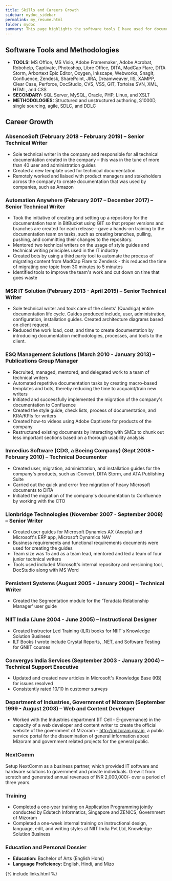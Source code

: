 ```yaml
---
title: Skills and Careers Growth
sidebar: mydoc_sidebar
permalink: my_resume.html
folder: mydoc
summary: This page highlights the software tools I have used for documentation and the standards and methodologies I have worked on as a technical writer. It takes you through the companies I have worked with, my achievements and contributions, and the trainings and certifications I have been awarded. I have finally concluded it with my education and languages I can read, speak, and write.
---
```



## Software Tools and Methodologies

* **TOOLS:** MS Office, MS Visio, Adobe Framemaker, Adobe Acrobat, Robohelp, Captivate, Photoshop, Libre Office, DITA, MadCap Flare, DITA Storm, Arbortext Epic Editor, Oxygen, Inkscape, Webworks, SnagIt, Confluence, Zendesk, SharePoint, JIRA, Dreamweaver, IIS, XAMPP, Clear Case, Perforce, DocStudio, CVS, VSS, GIT, Tortoise SVN, XML, HTML, and CSS
* **SECONDARY:** SQL Server, MySQL, Oracle, PHP, Linux, and XSLT
* **METHODOLOGIES:** Structured and unstructured authoring, S1000D, single sourcing, agile, SDLC, and DDLC


## Career Growth

### AbsenceSoft (February 2018 – February 2019) – Senior Technical Writer

- Sole technical writer in the company and responsible for all technical documentation created in the company – this was in the tune of more than 40 user and administration guides
- Created a new template used for technical documentation
- Remotely worked and liaised with product managers and stakeholders across the company to create documentation that was used by companies, such as Amazon

### Automation Anywhere (February 2017 – December 2017) – Senior Technical Writer

- Took the initiative of creating and setting up a repository for the documentation team in BitBucket using GIT so that proper versions and branches are created for each release - gave a hands-on training to the documentation team on tasks, such as creating branches, pulling, pushing, and committing their changes to the repository.
- Mentored two technical writers on the usage of style guides and technical writing principles used in the IT industry
- Created bots by using a third party tool to automate the process of migrating content from MadCap Flare to Zendesk - this reduced the time of migrating one topic from 30 minutes to 5 minutes
- Identified tools to improve the team&#39;s work and cut down on time that goes waste

### MSR IT Solution (February 2013 - April 2015) – Senior Technical Writer

- Sole technical writer and took care of the clients&#39; (Quadriga) entire documentation life cycle. Guides produced include, user, administration, configuration, installation guides. Created architecture diagrams based on client request.
- Reduced the work load, cost, and time to create documentation by introducing documentation methodologies, processes, and tools to the client.

### ESQ Management Solutions (March 2010 - January 2013) – Publications Group Manager

- Recruited, managed, mentored, and delegated work to a team of technical writers
- Automated repetitive documentation tasks by creating macro-based templates and bots, thereby reducing the time to acquaint/train new writers
- Initiated and successfully implemented the migration of the company&#39;s documentation to Confluence
- Created the style guide, check lists, process of documentation, and KRA/KPIs for writers
- Created how-to videos using Adobe Captivate for products of the company
- Restructured existing documents by interacting with SMEs to chunk out less important sections based on a thorough usability analysis

### Inmedius Software (CDG, a Boeing Company) (Sept 2008 - February 2010) – Technical Documenter

- Created user, migration, administration, and installation guides for the company&#39;s products, such as iConvert, DITA Storm, and ATA Publishing Suite
- Carried out the quick and error free migration of heavy Microsoft documents to DITA
- Initiated the migration of the company&#39;s documentation to Confluence by working with the CTO

### Lionbridge Technologies (November 2007 - September 2008) – Senior Writer

- Created user guides for Microsoft Dynamics AX (Axapta) and Microsoft&#39;s ERP app, Microsoft Dynamics NAV
- Business requirements and functional requirements documents were used for creating the guides
- Team size was 15 and as a team lead, mentored and led a team of four junior technical writers
- Tools used included Microsoft&#39;s internal repository and versioning tool, DocStudio along with MS Word

### Persistent Systems (August 2005 - January 2006) – Technical Writer

- Created the Segmentation module for the &#39;Teradata Relationship Manager&#39; user guide

### NIIT India (June 2004 - June 2005) – Instructional Designer

- Created Instructor Led Training (ILR) books for NIIT&#39;s Knowledge Solution Business
- ILT Books I wrote include Crystal Reports, .NET, and Software Testing for GNIIT courses

### Convergys India Services (September 2003 - January 2004) – Technical Support Executive

- Updated and created new articles in Microsoft&#39;s Knowledge Base (KB) for issues resolved
- Consistently rated 10/10 in customer surveys

### Department of Industries, Government of Mizoram (September 1999 - August 2003) – Web and Content Developer

- Worked with the Industries department (IT Cell - E-governance) in the capacity of a web developer and content writer to create the official website of the government of Mizoram - http://mizoram.gov.in, a public service portal for the dissemination of general information about Mizoram and government related projects for the general public.

### NextComm

Setup NextComm as a business partner, which provided IT software and hardware solutions to government and private individuals. Grew it from scratch and generated annual revenues of INR 2,000,000/- over a period of three years.

### Training

- Completed a one-year training on Application Programming jointly conducted by Edutech Informatics, Singapore and ZENICS, Government of Mizoram
- Completed a one-week internal training on instructional design, language, edit, and writing styles at NIIT India Pvt Ltd, Knowledge Solution Business

### Education and Personal Dossier

- **Education:** Bachelor of Arts (English Hons)
- **Language Proficiency:** English, Hindi, and Mizo

{% include links.html %}
